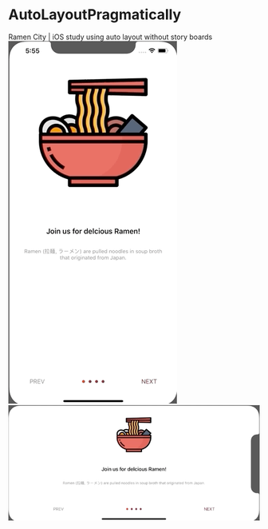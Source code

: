 # AutoLayoutPragmatically
Ramen City | iOS study using auto layout without story boards
![](ramencity_vertical.gif)   ![](ramencity_horizontal.gif)
